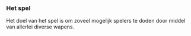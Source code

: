 ### Het spel
Het doel van het spel is om zoveel mogelijk spelers te doden door middel van allerlei diverse wapens.
